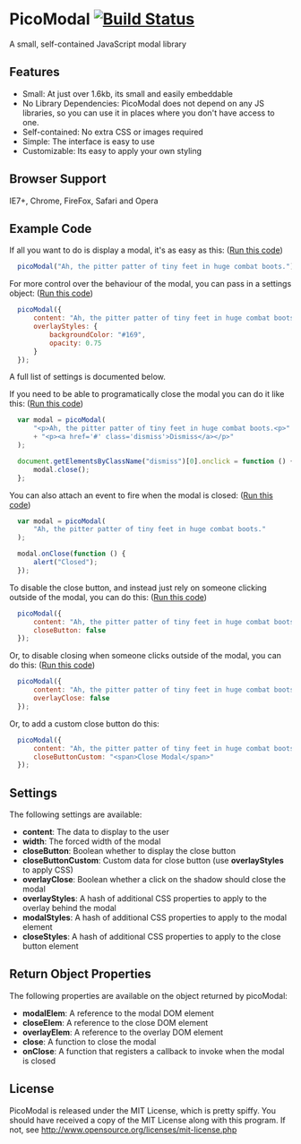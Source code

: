 PicoModal [![Build Status](https://secure.travis-ci.org/Nycto/PicoModal.png?branch=master)](http://travis-ci.org/Nycto/PicoModal)
=========

A small, self-contained JavaScript modal library

Features
--------

* Small: At just over 1.6kb, its small and easily embeddable
* No Library Dependencies: PicoModal does not depend on any JS libraries,
  so you can use it in places where you don't have access to one.
* Self-contained: No extra CSS or images required
* Simple: The interface is easy to use
* Customizable: Its easy to apply your own styling

Browser Support
---------------

IE7+, Chrome, FireFox, Safari and Opera

Example Code
------------

If all you want to do is display a modal, it's as easy as
this: ([Run this code](http://jsfiddle.net/z2t9e/))

```javascript
  picoModal("Ah, the pitter patter of tiny feet in huge combat boots.");
```

For more control over the behaviour of the modal, you can pass in a
settings object: ([Run this code](http://jsfiddle.net/BqHeY/))

```javascript
  picoModal({
      content: "Ah, the pitter patter of tiny feet in huge combat boots.",
      overlayStyles: {
          backgroundColor: "#169",
          opacity: 0.75
      }
  });
```

A full list of settings is documented below.

If you need to be able to programatically close the modal you can do it like
this: ([Run this code](http://jsfiddle.net/8pPTD/))

```javascript
  var modal = picoModal(
      "<p>Ah, the pitter patter of tiny feet in huge combat boots.<p>"
      + "<p><a href='#' class='dismiss'>Dismiss</a></p>"
  );

  document.getElementsByClassName("dismiss")[0].onclick = function () {
      modal.close();
  };
```

You can also attach an event to fire when the modal is closed:
([Run this code](http://jsfiddle.net/TM95X/))

```javascript
  var modal = picoModal(
      "Ah, the pitter patter of tiny feet in huge combat boots."
  );

  modal.onClose(function () {
      alert("Closed");
  });
```

To disable the close button, and instead just rely on someone clicking
outside of the modal, you can do this:
([Run this code](http://jsfiddle.net/dwhcX/))

```javascript
  picoModal({
      content: "Ah, the pitter patter of tiny feet in huge combat boots.",
      closeButton: false
  });
```

Or, to disable closing when someone clicks outside of the modal, you can
do this: ([Run this code](http://jsfiddle.net/WkG3d/))

```javascript
  picoModal({
      content: "Ah, the pitter patter of tiny feet in huge combat boots.",
      overlayClose: false
  });
```

Or, to add a custom close button do this:

```javascript
  picoModal({
      content: "Ah, the pitter patter of tiny feet in huge combat boots.",
      closeButtonCustom: "<span>Close Modal</span>"
  });
```

Settings
--------

The following settings are available:

* __content__: The data to display to the user
* __width__: The forced width of the modal
* __closeButton__: Boolean whether to display the close button
* __closeButtonCustom__: Custom data for close button (use __overlayStyles__ to apply CSS)
* __overlayClose__: Boolean whether a click on the shadow should close the modal
* __overlayStyles__: A hash of additional CSS properties to apply to the
  overlay behind the modal
* __modalStyles__: A hash of additional CSS properties to apply to the
  modal element
* __closeStyles__: A hash of additional CSS properties to apply to the
  close button element

Return Object Properties
------------------------

The following properties are available on the object returned by picoModal:

* __modalElem__: A reference to the modal DOM element
* __closeElem__: A reference to the close DOM element
* __overlayElem__: A reference to the overlay DOM element
* __close__: A function to close the modal
* __onClose__: A function that registers a callback to invoke when the
  modal is closed

License
-------

PicoModal is released under the MIT License, which is pretty spiffy. You should
have received a copy of the MIT License along with this program. If not, see
http://www.opensource.org/licenses/mit-license.php


